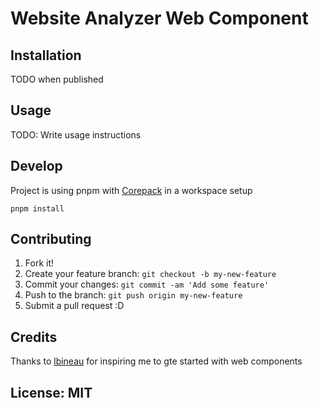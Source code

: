 # Website Analyzer Web Component

## Installation

TODO when published

## Usage

TODO: Write usage instructions

## Develop

Project is using pnpm with [Corepack](https://pnpm.io/installation#using-corepack) in a workspace setup

```shell
pnpm install
```

## Contributing

1. Fork it!
2. Create your feature branch: `git checkout -b my-new-feature`
3. Commit your changes: `git commit -am 'Add some feature'`
4. Push to the branch: `git push origin my-new-feature`
5. Submit a pull request :D

## Credits

Thanks to [lbineau](https://github.com/lbineau) for inspiring me to gte started with web components

## License: MIT
